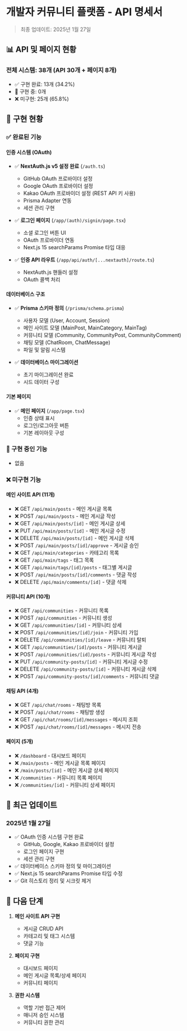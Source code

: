 # 개발자 커뮤니티 플랫폼 - API 명세서

> 최종 업데이트: 2025년 1월 27일

## 📊 API 및 페이지 현황

### 전체 시스템: 38개 (API 30개 + 페이지 8개)
- ✅ 구현 완료: 13개 (34.2%)
- 🚧 구현 중: 0개 
- ❌ 미구현: 25개 (65.8%)

## 🎯 구현 현황

### ✅ 완료된 기능

#### 인증 시스템 (OAuth)
- ✅ **NextAuth.js v5 설정 완료** (`/auth.ts`)
  - GitHub OAuth 프로바이더 설정
  - Google OAuth 프로바이더 설정
  - Kakao OAuth 프로바이더 설정 (REST API 키 사용)
  - Prisma Adapter 연동
  - 세션 관리 구현

- ✅ **로그인 페이지** (`/app/(auth)/signin/page.tsx`)
  - 소셜 로그인 버튼 UI
  - OAuth 프로바이더 연동
  - Next.js 15 searchParams Promise 타입 대응

- ✅ **인증 API 라우트** (`/app/api/auth/[...nextauth]/route.ts`)
  - NextAuth.js 핸들러 설정
  - OAuth 콜백 처리

#### 데이터베이스 구조
- ✅ **Prisma 스키마 정의** (`/prisma/schema.prisma`)
  - 사용자 모델 (User, Account, Session)
  - 메인 사이트 모델 (MainPost, MainCategory, MainTag)
  - 커뮤니티 모델 (Community, CommunityPost, CommunityComment)
  - 채팅 모델 (ChatRoom, ChatMessage)
  - 파일 및 알림 시스템

- ✅ **데이터베이스 마이그레이션**
  - 초기 마이그레이션 완료
  - 시드 데이터 구성

#### 기본 페이지
- ✅ **메인 페이지** (`/app/page.tsx`)
  - 인증 상태 표시
  - 로그인/로그아웃 버튼
  - 기본 레이아웃 구성

### 🚧 구현 중인 기능
- 없음

### ❌ 미구현 기능

#### 메인 사이트 API (11개)
- ❌ GET `/api/main/posts` - 메인 게시글 목록
- ❌ POST `/api/main/posts` - 메인 게시글 작성
- ❌ GET `/api/main/posts/[id]` - 메인 게시글 상세
- ❌ PUT `/api/main/posts/[id]` - 메인 게시글 수정
- ❌ DELETE `/api/main/posts/[id]` - 메인 게시글 삭제
- ❌ POST `/api/main/posts/[id]/approve` - 게시글 승인
- ❌ GET `/api/main/categories` - 카테고리 목록
- ❌ GET `/api/main/tags` - 태그 목록
- ❌ GET `/api/main/tags/[id]/posts` - 태그별 게시글
- ❌ POST `/api/main/posts/[id]/comments` - 댓글 작성
- ❌ DELETE `/api/main/comments/[id]` - 댓글 삭제

#### 커뮤니티 API (10개)
- ❌ GET `/api/communities` - 커뮤니티 목록
- ❌ POST `/api/communities` - 커뮤니티 생성
- ❌ GET `/api/communities/[id]` - 커뮤니티 상세
- ❌ POST `/api/communities/[id]/join` - 커뮤니티 가입
- ❌ DELETE `/api/communities/[id]/leave` - 커뮤니티 탈퇴
- ❌ GET `/api/communities/[id]/posts` - 커뮤니티 게시글
- ❌ POST `/api/communities/[id]/posts` - 커뮤니티 게시글 작성
- ❌ PUT `/api/community-posts/[id]` - 커뮤니티 게시글 수정
- ❌ DELETE `/api/community-posts/[id]` - 커뮤니티 게시글 삭제
- ❌ POST `/api/community-posts/[id]/comments` - 커뮤니티 댓글

#### 채팅 API (4개)
- ❌ GET `/api/chat/rooms` - 채팅방 목록
- ❌ POST `/api/chat/rooms` - 채팅방 생성
- ❌ GET `/api/chat/rooms/[id]/messages` - 메시지 조회
- ❌ POST `/api/chat/rooms/[id]/messages` - 메시지 전송

#### 페이지 (5개)
- ❌ `/dashboard` - 대시보드 페이지
- ❌ `/main/posts` - 메인 게시글 목록 페이지
- ❌ `/main/posts/[id]` - 메인 게시글 상세 페이지
- ❌ `/communities` - 커뮤니티 목록 페이지
- ❌ `/communities/[id]` - 커뮤니티 상세 페이지

## 🔄 최근 업데이트

### 2025년 1월 27일
- ✅ OAuth 인증 시스템 구현 완료
  - GitHub, Google, Kakao 프로바이더 설정
  - 로그인 페이지 구현
  - 세션 관리 구현
- ✅ 데이터베이스 스키마 정의 및 마이그레이션
- ✅ Next.js 15 searchParams Promise 타입 수정
- ✅ Git 히스토리 정리 및 시크릿 제거

## 📝 다음 단계

1. **메인 사이트 API 구현**
   - 게시글 CRUD API
   - 카테고리 및 태그 시스템
   - 댓글 기능

2. **페이지 구현**
   - 대시보드 페이지
   - 메인 게시글 목록/상세 페이지
   - 커뮤니티 페이지

3. **권한 시스템**
   - 역할 기반 접근 제어
   - 매니저 승인 시스템
   - 커뮤니티 권한 관리